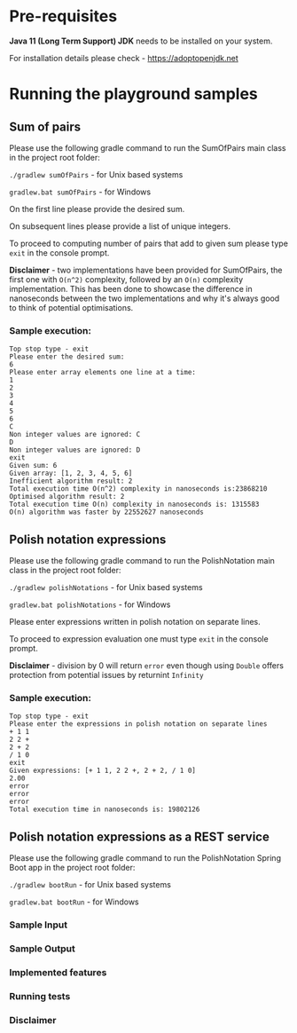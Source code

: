 # Pre-requisites
**Java 11 (Long Term Support) JDK** needs to be installed on your system.

For installation details please check - https://adoptopenjdk.net

# Running the playground samples
## Sum of pairs
Please use the following gradle command to run the SumOfPairs main class in the project root folder:

`./gradlew sumOfPairs` - for Unix based systems

`gradlew.bat sumOfPairs` - for Windows

On the first line please provide the desired sum.

On subsequent lines please provide a list of unique integers.

To proceed to computing number of pairs that add to given sum please type `exit` in the console prompt.

**Disclaimer** - two implementations have been provided for SumOfPairs, the first one with `O(n^2)` complexity, followed by an `O(n)` complexity implementation.
This has been done to showcase the difference in nanoseconds between the two implementations and why it's always good to think of potential optimisations.

### Sample execution:
```
Top stop type - exit
Please enter the desired sum: 
6
Please enter array elements one line at a time: 
1
2
3
4
5
6
C
Non integer values are ignored: C
D
Non integer values are ignored: D
exit
Given sum: 6
Given array: [1, 2, 3, 4, 5, 6]
Inefficient algorithm result: 2
Total execution time O(n^2) complexity in nanoseconds is:23868210
Optimised algorithm result: 2
Total execution time O(n) complexity in nanoseconds is: 1315583
O(n) algorithm was faster by 22552627 nanoseconds
```
 
## Polish notation expressions
Please use the following gradle command to run the PolishNotation main class in the project root folder:

`./gradlew polishNotations` - for Unix based systems

`gradlew.bat polishNotations` - for Windows

Please enter expressions written in polish notation on separate lines.

To proceed to expression evaluation one must type `exit` in the console prompt. 

**Disclaimer** - division by 0 will return `error` even though using `Double` offers protection from potential issues by returnint `Infinity`

### Sample execution:
```
Top stop type - exit
Please enter the expressions in polish notation on separate lines
+ 1 1
2 2 +
2 + 2
/ 1 0
exit
Given expressions: [+ 1 1, 2 2 +, 2 + 2, / 1 0]
2.00
error
error
error
Total execution time in nanoseconds is: 19802126
```

## Polish notation expressions as a REST service
Please use the following gradle command to run the PolishNotation Spring Boot app in the project root folder:

`./gradlew bootRun` - for Unix based systems

`gradlew.bat bootRun` - for Windows

### Sample Input

### Sample Output

### Implemented features

### Running tests

### Disclaimer